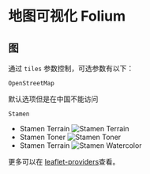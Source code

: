 
# 地图可视化 Folium

## 图

通过 `tiles` 参数控制，可选参数有以下：

`OpenStreetMap`

默认选项但是在中国不能访问

`Stamen`

- Stamen Terrain
![Stamen Terrain](/map_visualization/images/Stamen_Terrain.png)
- Stamen Toner
![Stamen Toner](/map_visualization/images/Stamen_Toner.png)
- Stamen Terrain
![Stamen Watercolor](/map_visualization/images/Stamen_Watercolor.png)

更多可以在 [leaflet-providers](http://leaflet-extras.github.io/leaflet-providers/preview/)查看。
